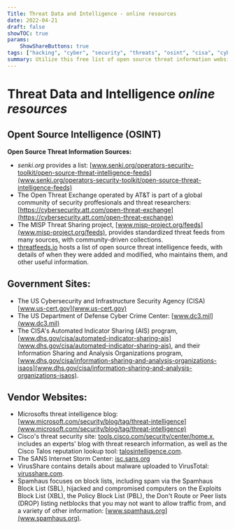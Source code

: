 ```yaml
---
Title: Threat Data and Intelligence - online resources
date: 2022-04-21
draft: false
showTOC: true
params:
    ShowShareButtons: true
tags: ["hacking", "cyber", "security", "threats", "osint", "cisa", "cybersecurity", "dhs", "intelligence", "malware", "pwnd"]
summary: Utilize this free list of open source threat information websites to better defend your organization.
---
```


# Threat Data and Intelligence *online resources*

## Opent Source Intelligence (OSINT) 
**Open Source Threat Information Sources:**
- *senki.org* provides a list: [www.senki.org/operators-security-toolkit/open-source-threat-intelligence-feeds](www.senki.org/operators-security-toolkit/open-source-threat-intelligence-feeds)
- The Open Threat Exchange operated by AT&T is part of a global community of security proffesionals and threat researchers: [https://cybersecurity.att.com/open-threat-exchange](https://cybersecurity.att.com/open-threat-exchange)
- The MISP Threat Sharing project, [www.misp-project.org/feeds](www.misp-project.org/feeds), provides standardized threat feeds from many sources, with community-driven collections.
- [threatfeeds.io](threatfeeds.io) hosts a list of open source threat intelligence feeds, with details of when they were added and modified, who maintains them, and other useful information.
## Government Sites:
- The US Cybersecurity and Infrastructure Security Agency (CISA) [www.us-cert.gov](www.us-cert.gov)
- The US Department of Defense Cyber Crime Center: [www.dc3.mil](www.dc3.mil)
- The CISA's Automated Indicator Sharing (AIS) program, [www.dhs.gov/cisa/automated-indicator-sharing-ais](www.dhs.gov/cisa/automated-indicator-sharing-ais), and their Information Sharing and Analysis Organizations program, [www.dhs.gov/cisa/information-sharing-and-analysis-organizations-isaos](www.dhs.gov/cisa/information-sharing-and-analysis-organizations-isaos).
## Vendor Websites:
- Microsofts threat intelligence blog: [www.microsoft.com/security/blog/tag/threat-intelligence](www.microsoft.com/security/blog/tag/threat-intelligence)
- Cisco's threat security site: [tools.cisco.com/security/center/home.x](tools.cisco.com/security/center/home.x), includes an experts' blog with threat research information, as well as the Cisco Talos reputation lookup tool: [talosintelligence.com](talosintelligence.com).
- The SANS Internet Storm Center: [isc.sans.org](isc.sans.org)
- VirusShare contains details about malware uploaded to VirusTotal: [virusshare.com](virusshare.com).
- Spamhaus focuses on block lists, including spam via the Spamhaus Block List (SBL), hijacked and compromised computers on the Exploits Block List (XBL), the Policy Block List (PBL), the Don't Route or Peer lists (DROP) listing netblocks that you may not want to allow traffic from, and a variety of other information: [www.spamhaus.org](www.spamhaus.org).

